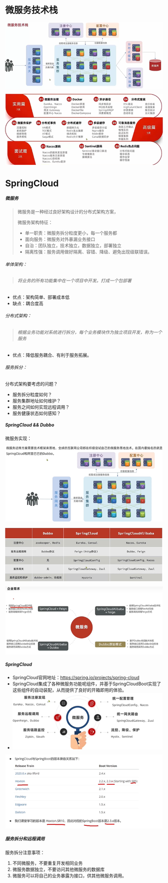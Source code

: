 # 微服务技术栈

![image-20240213103506402](./springcloud.assets/image-20240213103506402.png)

![image-20240213103954420](./springcloud.assets/image-20240213103954420.png)

# SpringCloud

##### 微服务

> 微服务是一种经过良好架构设计的分布式架构方案，
>
> 微服务架构特征：
>
> - 单一职责：微服务拆分粒度更小，每一个服务都
> - 面向服务：微服务对外暴漏业务接口
> - 自治：团队独立，技术独立，数据独立，部署独立
> - 隔离性强：服务调用做好隔离、容错、降级、避免出现级联错误。

###### 单体架构：

> ###### 将业务的所有功能集中在一个项目中开发。打成一个包部署

- 优点：架构简单、部署成本低
- 缺点：耦合度高

###### 分布式架构：

> ###### 根据业务功能对系统进行拆分，每个业务模块作为独立项目开发，称为一个服务

- 优点：降低服务耦合、有利于服务拓展。

###### 服务拆分：

分布式架构要考虑的问题？

- 服务拆分粒度如何？
- 服务集群地址如何维护？
- 服务之间如何实现远程调用？
- 服务健康状态如何感知？

##### SpringCloud && Dubbo

微服务实现：

![image-20240213105737902](./springcloud.assets/image-20240213105737902.png)

![image-20240213110922406](./springcloud.assets/image-20240213110922406.png)

![image-20240213111016121](./springcloud.assets/image-20240213111016121.png)

##### SpringCloud

- SpringCloud官网地址：https://spring.io/projects/spring-cloud
- SpringCloud集成了各种微服务功能呢组件，并基于SpringCloudBoot实现了这些组件的自动装配，从而提供了良好的开箱即用的体验。
- ![image-20240213111552157](./springcloud.assets/image-20240213111552157.png)

![image-20240213111724584](./springcloud.assets/image-20240213111724584.png)

##### 服务拆分和远程调用

服务拆分注意事项：

1. 不同微服务，不要重复开发相同业务
2. 微服务数据独立，不要访问其他微服务的数据库
3. 微服务可以将自己的业务暴露为接口，供其他微服务调用。